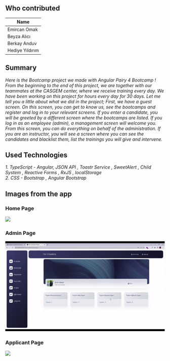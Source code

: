 ## Who contributed <br>
|Name    
| --------
| Emircan Omak  
| Beyza Alıcı
| Berkay Anduv
| Hediye Yıldırım
## Summary <br/>
*Here is the Bootcamp project we made with Angular Pairy 4 Bootcamp ! From the beginning to the end of this project, we are together with our teammates at the CASGEM center, where we receive training every day. We have been working on this project for hours every day for 30 days. Let me tell you a little about what we did in the project;
First, we have a guest screen. On this screen, you can get to know us, see the bootcamps and register and log in to your relevant screens. If you enter a candidate, you will be greeted by a different screen where the bootcamps are listed. If you log in as an employee (admin), a management screen will welcome you. From this screen, you can do everything on behalf of the administration. If you are an instructor, you will see a screen where you can see the candidates and blacklist them, list the trainings you will give and intervene.* 
## Used Technologies <br/>
*1.  TypeScript - Angular, JSON API , Toastr Service , SweetAlert , Child System , Reactive Forms , RxJS , localStorage<br/>
2. CSS - Bootstrap , Angular Bootstrap*
## Images from the app<br/>
### Home Page<br/>
<img src="https://github.com/emircanomak/kodlama.io-BootcampProject/blob/master/homegif.gif" width="auto"><br/>
### Admin Page<br/>
<img src="https://github.com/emircanomak/kodlama.io-BootcampProject/blob/master/admingif.gif" width="auto"><br/>
### Applicant Page<br/>
<img src="https://github.com/emircanomak/kodlama.io-BootcampProject/blob/master/applicantgif.gif" width="auto"><br/>

